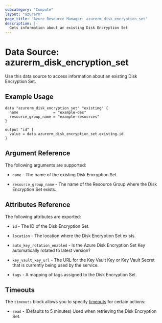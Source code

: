 ```yaml
---
subcategory: "Compute"
layout: "azurerm"
page_title: "Azure Resource Manager: azurerm_disk_encryption_set"
description: |-
  Gets information about an existing Disk Encryption Set
---
```


# Data Source: azurerm_disk_encryption_set

Use this data source to access information about an existing Disk Encryption Set.

## Example Usage

```hcl
data "azurerm_disk_encryption_set" "existing" {
  name                = "example-des"
  resource_group_name = "example-resources"
}

output "id" {
  value = data.azurerm_disk_encryption_set.existing.id
}
```

## Argument Reference

The following arguments are supported:

* `name` - The name of the existing Disk Encryption Set.

* `resource_group_name` - The name of the Resource Group where the Disk Encryption Set exists.

## Attributes Reference

The following attributes are exported:

* `id` - The ID of the Disk Encryption Set.

* `location` - The location where the Disk Encryption Set exists.

* `auto_key_rotation_enabled` - Is the Azure Disk Encryption Set Key automatically rotated to latest version?

* `key_vault_key_url` - The URL for the Key Vault Key or Key Vault Secret that is currently being used by the service.

* `tags` - A mapping of tags assigned to the Disk Encryption Set.

## Timeouts

The `timeouts` block allows you to specify [timeouts](https://www.terraform.io/language/resources/syntax#operation-timeouts) for certain actions:

* `read` - (Defaults to 5 minutes) Used when retrieving the Disk Encryption Set.
